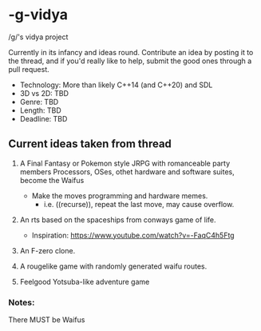 # -g-vidya
/g/'s vidya project

Currently in its infancy and ideas round. Contribute an idea by posting it to the thread, and if you'd really like to help, submit the good ones through a pull request.

- Technology: More than likely C++14 (and C++20) and SDL
- 3D vs 2D: TBD
- Genre: TBD
- Length: TBD
- Deadline: TBD

## Current ideas taken from thread

1. A Final Fantasy or Pokemon style JRPG with romanceable party members
Processors, OSes, othet hardware and software suites, become the Waifus
   - Make the moves programming and hardware memes.
     - i.e. ((recurse)), repeat the last move, may cause overflow.

2. An rts based on the spaceships from conways game of life. 
   - Inspiration: https://www.youtube.com/watch?v=-FaqC4h5Ftg

3. An F-zero clone.

4. A rougelike game with randomly generated waifu routes.

5. Feelgood Yotsuba-like adventure game

### Notes:
There MUST be Waifus
